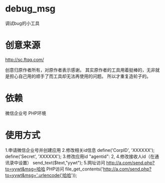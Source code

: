# debug_msg
调试bug的小工具

# 创意来源

http://sc.ftqq.com/ 

创意归原作者所有，对原作者表示感谢。
其实原作者的工具用着挺棒的，无非就是担心自己用的顺手了而工具却无法再使用的问题。
所以才重复造轮子的。

# 依赖

微信企业号
PHP环境

# 使用方式

1.申请微信企业号并创建应用
2.修改相关id信息
  define('CorpID', 'XXXXXX');
  define('Secret', 'XXXXXX');
3.修改应用id
  "agentid": 2,
4.修改接收人id（在通讯录中设置）
  send_text($text,"yywt");
5.网址访问
  http://a.com/send.php?to=yywt&msg=哈哈
  PHP访问
  file_get_contents('http://a.com/send.php?to=yywt&msg='.urlencode('哈哈'));



